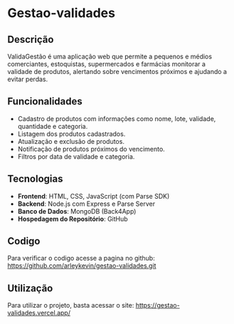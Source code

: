 # Gestao-validades

## Descrição
ValidaGestão é uma aplicação web que permite a pequenos e médios comerciantes, estoquistas, supermercados e farmácias monitorar a validade de produtos, alertando sobre vencimentos próximos e ajudando a evitar perdas.

## Funcionalidades
- Cadastro de produtos com informações como nome, lote, validade, quantidade e categoria.
- Listagem dos produtos cadastrados.
- Atualização e exclusão de produtos.
- Notificação de produtos próximos do vencimento.
- Filtros por data de validade e categoria.

## Tecnologias
- **Frontend**: HTML, CSS, JavaScript (com Parse SDK)
- **Backend**: Node.js com Express e Parse Server
- **Banco de Dados**: MongoDB (Back4App)
- **Hospedagem do Repositório**: GitHub

## Codigo
Para verificar o codigo acesse a pagina no github: https://github.com/arleykevin/gestao-validades.git

## Utilização
Para utilizar o projeto, basta acessar o site:  https://gestao-validades.vercel.app/
